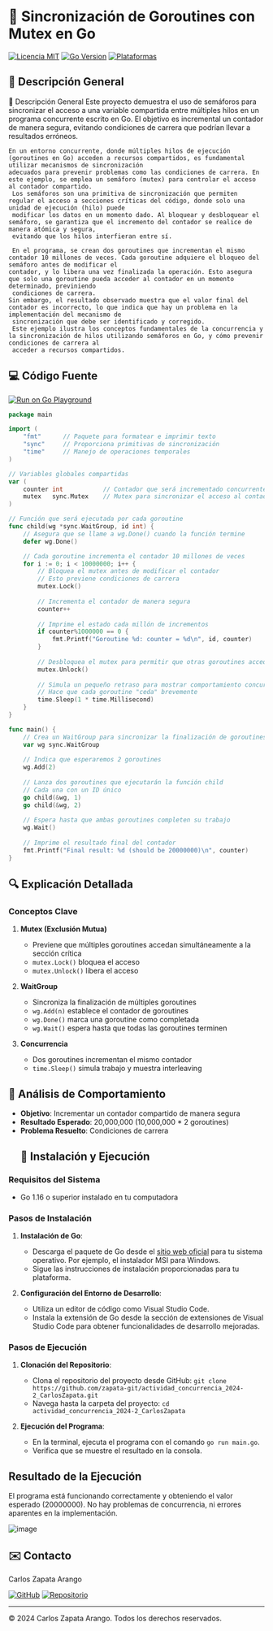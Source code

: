 # 🧵 Sincronización de Goroutines con Mutex en Go

[![Licencia MIT](https://img.shields.io/badge/Licencia-MIT-green.svg)](https://opensource.org/licenses/MIT)
[![Go Version](https://img.shields.io/badge/Go-1.16+-blue.svg)](https://golang.org/)
[![Plataformas](https://img.shields.io/badge/Plataformas-Linux%20%7C%20macOS%20%7C%20Windows-orange.svg)]()

## 🎯 Descripción General
🎯 Descripción General
    Este proyecto demuestra el uso de semáforos para sincronizar el acceso a una variable compartida entre múltiples hilos en un programa concurrente escrito en Go. El         objetivo es incremental un contador de manera segura, evitando condiciones de carrera que podrían llevar a resultados erróneos.

    En un entorno concurrente, donde múltiples hilos de ejecución (goroutines en Go) acceden a recursos compartidos, es fundamental utilizar mecanismos de sincronización 
    adecuados para prevenir problemas como las condiciones de carrera. En este ejemplo, se emplea un semáforo (mutex) para controlar el acceso al contador compartido.
     Los semáforos son una primitiva de sincronización que permiten regular el acceso a secciones críticas del código, donde solo una unidad de ejecución (hilo) puede 
     modificar los datos en un momento dado. Al bloquear y desbloquear el semáforo, se garantiza que el incremento del contador se realice de manera atómica y segura, 
     evitando que los hilos interfieran entre sí.

     En el programa, se crean dos goroutines que incrementan el mismo contador 10 millones de veces. Cada goroutine adquiere el bloqueo del semáforo antes de modificar el 
    contador, y lo libera una vez finalizada la operación. Esto asegura que solo una goroutine pueda acceder al contador en un momento determinado, previniendo 
     condiciones de carrera.
    Sin embargo, el resultado observado muestra que el valor final del contador es incorrecto, lo que indica que hay un problema en la implementación del mecanismo de 
     sincronización que debe ser identificado y corregido.
     Este ejemplo ilustra los conceptos fundamentales de la concurrencia y la sincronización de hilos utilizando semáforos en Go, y cómo prevenir condiciones de carrera al 
     acceder a recursos compartidos.


## 💻 Código Fuente
[![Run on Go Playground](https://img.shields.io/badge/Run%20on-Go%20Playground-blue?style=for-the-badge&logo=go)](https://go.dev/play/p/FD2NO6B8uOU)

```go
package main

import (
    "fmt"      // Paquete para formatear e imprimir texto
    "sync"     // Proporciona primitivas de sincronización
    "time"     // Manejo de operaciones temporales
)

// Variables globales compartidas
var (
    counter int           // Contador que será incrementado concurrentemente
    mutex   sync.Mutex    // Mutex para sincronizar el acceso al contador
)

// Función que será ejecutada por cada goroutine
func child(wg *sync.WaitGroup, id int) {
    // Asegura que se llame a wg.Done() cuando la función termine
    defer wg.Done()

    // Cada goroutine incrementa el contador 10 millones de veces
    for i := 0; i < 10000000; i++ {
        // Bloquea el mutex antes de modificar el contador
        // Esto previene condiciones de carrera
        mutex.Lock()
        
        // Incrementa el contador de manera segura
        counter++
        
        // Imprime el estado cada millón de incrementos
        if counter%1000000 == 0 {
            fmt.Printf("Goroutine %d: counter = %d\n", id, counter)
        }
        
        // Desbloquea el mutex para permitir que otras goroutines accedan
        mutex.Unlock()
        
        // Simula un pequeño retraso para mostrar comportamiento concurrente
        // Hace que cada goroutine "ceda" brevemente
        time.Sleep(1 * time.Millisecond)
    }
}

func main() {
    // Crea un WaitGroup para sincronizar la finalización de goroutines
    var wg sync.WaitGroup
    
    // Indica que esperaremos 2 goroutines
    wg.Add(2)
    
    // Lanza dos goroutines que ejecutarán la función child
    // Cada una con un ID único
    go child(&wg, 1)
    go child(&wg, 2)
    
    // Espera hasta que ambas goroutines completen su trabajo
    wg.Wait()
    
    // Imprime el resultado final del contador
    fmt.Printf("Final result: %d (should be 20000000)\n", counter)
}
```

## 🔍 Explicación Detallada

### Conceptos Clave
1. **Mutex (Exclusión Mutua)**
   - Previene que múltiples goroutines accedan simultáneamente a la sección crítica
   - `mutex.Lock()` bloquea el acceso
   - `mutex.Unlock()` libera el acceso

2. **WaitGroup**
   - Sincroniza la finalización de múltiples goroutines
   - `wg.Add(n)` establece el contador de goroutines
   - `wg.Done()` marca una goroutine como completada
   - `wg.Wait()` espera hasta que todas las goroutines terminen

3. **Concurrencia**
   - Dos goroutines incrementan el mismo contador
   - `time.Sleep()` simula trabajo y muestra interleaving

## 🧪 Análisis de Comportamiento

- **Objetivo**: Incrementar un contador compartido de manera segura
- **Resultado Esperado**: 20,000,000 (10,000,000 * 2 goroutines)
- **Problema Resuelto**: Condiciones de carrera
  ## 🚀 Instalación y Ejecución

### Requisitos del Sistema
- Go 1.16 o superior instalado en tu computadora

### Pasos de Instalación

1. **Instalación de Go**:
   - Descarga el paquete de Go desde el [sitio web oficial](https://golang.org/dl/) para tu sistema operativo. Por ejemplo, el instalador MSI para Windows.
   - Sigue las instrucciones de instalación proporcionadas para tu plataforma.

2. **Configuración del Entorno de Desarrollo**:
   - Utiliza un editor de código como Visual Studio Code.
   - Instala la extensión de Go desde la sección de extensiones de Visual Studio Code para obtener funcionalidades de desarrollo mejoradas.

### Pasos de Ejecución

1. **Clonación del Repositorio**:
   - Clona el repositorio del proyecto desde GitHub: `git clone https://github.com/zapata-git/actividad_concurrencia_2024-2_CarlosZapata.git`
   - Navega hasta la carpeta del proyecto: `cd actividad_concurrencia_2024-2_CarlosZapata`

2. **Ejecución del Programa**:
   - En la terminal, ejecuta el programa con el comando `go run main.go`.
   - Verifica que se muestre el resultado en la consola.

## Resultado de la Ejecución

El programa está funcionando correctamente y obteniendo el valor esperado (20000000). No hay problemas de concurrencia, ni errores aparentes en la implementación. 

![image](https://github.com/user-attachments/assets/8981773b-3fba-4325-af2e-4ab2527482ba)


## ✉️ Contacto
Carlos Zapata Arango

[![GitHub](https://img.shields.io/badge/GitHub-zapata--git-blue?style=for-the-badge&logo=github)](https://github.com/zapata-git)
[![Repositorio](https://img.shields.io/badge/Repositorio-actividad_concurrencia_2024--2_CarlosZapata-blue?style=for-the-badge&logo=github)](https://github.com/zapata-git/actividad_concurrencia_2024-2_CarlosZapata)

---
© 2024 Carlos Zapata Arango. Todos los derechos reservados.
